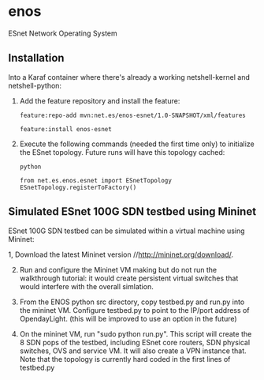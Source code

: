 enos
====

ESnet Network Operating System

Installation
------------

Into a Karaf container where there's already a working netshell-kernel and netshell-python:

1.  Add the feature repository and install the feature:

        feature:repo-add mvn:net.es/enos-esnet/1.0-SNAPSHOT/xml/features

        feature:install enos-esnet

2.  Execute the following commands (needed the first time only) to initialize the ESnet topology.
    Future runs will have this topology cached:

        python

        from net.es.enos.esnet import ESnetTopology
        ESnetTopology.registerToFactory()


Simulated ESnet 100G SDN testbed using Mininet
----------------------------------------------

ESnet 100G SDN testbed can be simulated within a virtual machine using Mininet:

1, Download the latest Mininet version  //http://mininet.org/download/. 

2. Run and configure the Mininet VM making but do not run the walkthrough tutorial: it would create persistent virtual switches
   that would interfere with the overall simlation. 

3. From the ENOS python src directory, copy testbed.py and run.py into the mininet VM.
   Configure testbed.py to point to the IP/port address of OpendayLight. (this will be improved to use an option in the future)

4. On the mininet VM, run "sudo python run.py". This script will create the 8 SDN pops of the testbed, including ESnet core routers, 
   SDN physical switches, OVS and service VM. It will also create a VPN instance that. Note that the topology is currently hard
   coded in the first lines of testbed.py

